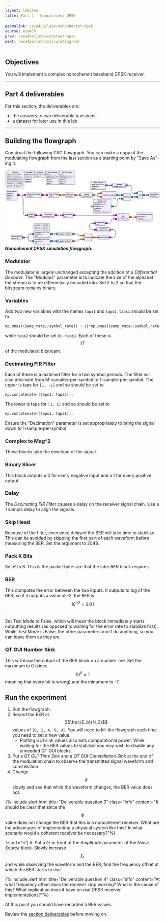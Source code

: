 ```yaml
---
layout: labitem
title: Part 4 - Noncoherent DPSK

permalink: /ece450/lab4/noncoherent-dpsk
course: ece450
prev: /ece450/lab4/coherent-bpsk
next: /ece450/lab4/calculating-ber
---
```


## Objectives

You will implement a complex noncoherent baseband DPSK receiver.

---

## Part 4 deliverables

For this section, the deliverables are:

- the answers to two deliverable questions,
- a dataset for later use in this lab.

---

## Building the flowgraph

Construct the following GRC flowgraph. You can make a copy of the modulating flowgraph from the last section as a starting point by "Save As"-ing it.

  ![dpsk-noncoherent-blank-flowgraph.png](figures/dpsk-noncoherent-blank-flowgraph.png)<br>
  __*Noncoherent DPSK simulation flowgraph.*__

### Modulator

The modulator is largely unchanged excepting the addition of a *Differential Decoder*. The "Modulus" parameter is to indicate the size of the alphabet the stream is to be differentially encoded into. Set it to 2 so that the bitstream remains binary.

### Variables

Add two new variables with the names `taps1` and `taps2`. `taps1` should be set to

```python
np.ones((samp_rate//symbol_rate)) + 1j*np.ones((samp_rate//symbol_rate))
```

while `taps2` should be set to `-taps1`. Each of these is $$1T$$ of the modulated bitstream.

### Decimating FIR Filter

Each of these is a matched filter for a two symbol periods. The filter will also decimate from M-samples-per-symbol to 1-sample-per-symbol. The upper is taps for `[1, -1]` and so should be set to

```python
np.concatenate((taps1, taps2)).
```

The lower is taps for `[1, 1]` and so should be set to

```python
np.concatenate((taps1, taps1)).
```

Ensure the "Decimation" parameter is set appropriately to bring the signal down to 1-sample-per-symbol.

### Complex to Mag^2

These blocks take the envelope of the signal.

### Binary Slicer

This block outputs a 0 for every negative input and a 1 for every positive output.

### Delay

The *Decimating FIR Filter* causes a delay on the receiver signal chain. Use a 1 sample delay to align the signals.

### Skip Head

Because of the filter, even once delayed the BER will take time to stabilize. This can be avoided by skipping the first part of each waveform before measuring the BER. Set the argument to 2048.

### Pack K Bits

Set *K* to 8. This is the packet byte size that the later *BER* block requires.

### BER

This computes the error between the two inputs. It outputs to log of the BER, so if it outputs a value of -2, the BER is $$10^{-2}=0.01$$.

Set *Test Mode* to False, which will mean the block immediately starts outputting results (as opposed to waiting for the error rate to stabilize first). While *Test Mode* is False, the other parameters don't do anything, so you can leave them as they are.

### QT GUI Number Sink

This will draw the output of the BER block on a number line. Set the maximum to 0 (since $$10^0=1$$ meaning that every bit is wrong) and the minumum to -7.

## Run the experiment

1. Run the flowgraph.
2. Record the BER at $$\frac{E_b}{N_0}$$ values of `[0, 2, 4, 6, 8]`. You will need to kill the flowgraph each time you need to set a new value.
   - Plotting GUI sink values also eats computational power. While waiting for the BER values to stabilize you may wish to disable any unneeded QT GUI blocks.
3. Put a *QT GUI Time Sink* and a *QT GUI Constellation Sink* at the end of the modulation chain to observe the transmitted signal waveform and constellation.
4. Change $$\phi$$ slowly and see that while the waveform changes, the BER value does not.

{% include alert.html title="Deliverable question 3" class="info" content="It should be clear that since the $$\phi$$ value does not change the BER that this is a noncoherent receiver. What are the advantages of implementing a physical system like this? In what scenario would a coherent receiver be necessary?"%}

{:start="5"}
5. Put a `0*` in front of the *Amplitude* parameter of the *Noise Source* block. Slowly increase $$f_c$$ and while observing the waveform and the BER, find the frequency offset at which the BER starts to rise.

{% include alert.html title="Deliverable question 4" class="info" content="At what frequency offset does the receiver stop working? What is the cause of this? What implication does it have on real DPSK receiver implementations?"%}

At this point you should have recorded 5 BER values.

Review the [section deliverables](#part-4-deliverables) before moving on.

